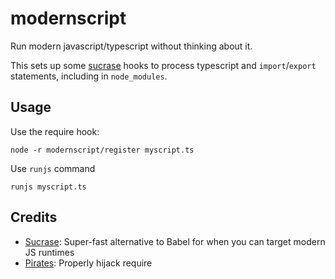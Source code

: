# modernscript

Run modern javascript/typescript without thinking about it.

This sets up some [sucrase](https://github.com/alangpierce/sucrase) hooks to process typescript and `import`/`export` statements, including in `node_modules`.

## Usage

Use the require hook:

```
node -r modernscript/register myscript.ts
```

Use `runjs` command

```
runjs myscript.ts
```

## Credits

- [Sucrase](https://github.com/alangpierce/sucrase): Super-fast alternative to Babel for when you can target modern JS runtimes
- [Pirates](https://github.com/ariporad/pirates): Properly hijack require
